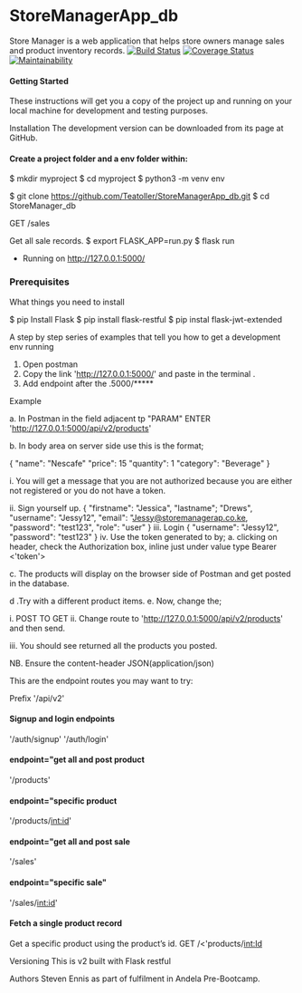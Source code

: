 # StoreManagerApp_db
Store Manager is a web application that helps store owners manage sales and product inventory records.
[![Build Status](https://travis-ci.org/Teatoller/StoreManagerApp_db.svg?branch=master)](https://travis-ci.org/Teatoller/StoreManagerApp_db) [![Coverage Status](https://coveralls.io/repos/github/Teatoller/StoreManagerApp_db/badge.svg?branch=ft-Add-Sale-endpoints-161650429)](https://coveralls.io/github/Teatoller/StoreManagerApp_db?branch=ft-Add-Sale-endpoints-161650429) [![Maintainability](https://api.codeclimate.com/v1/badges/6ab555b0a04d536d0a1e/maintainability)](https://codeclimate.com/github/Teatoller/StoreManagerApp_db/maintainability)

#### Getting Started
These instructions will get you a copy of the project up and running on your local machine for development and testing purposes. 

Installation
The development version can be downloaded from its page at GitHub.

#### Create a project folder and a env folder within:

$ mkdir myproject
$ cd myproject
$ python3 -m venv env

$ git clone https://github.com/Teatoller/StoreManagerApp_db.git 
$ cd StoreManager_db

GET /sales

Get all sale records.
$ export FLASK_APP=run.py
$ flask run

* Running on http://127.0.0.1:5000/

### Prerequisites
What things you need to install

$ pip Install Flask
$ pip install flask-restful
$ pip instal flask-jwt-extended

A step by step series of examples that tell you how to get a development env running

1. Open postman
2. Copy the link 'http://127.0.0.1:5000/' and paste in the terminal .
3. Add endpoint after the .5000/*****

Example 

a. In Postman in the field adjacent tp "PARAM" ENTER 'http://127.0.0.1:5000/api/v2/products'

b. In body area on server side use this is the format;

{
    "name": "Nescafe"
    "price": 15
    "quantity": 1
    "category": "Beverage"
}

i. You will get a message that you are not authorized because you are either not registered or you do not have a token.

ii. Sign yourself up.
{
    "firstname": "Jessica",
    "lastname"; "Drews",
    "username": "Jessy12",
    "email": "Jessy@storemanagerap.co.ke,
    "password": "test123",
    "role": "user"
}
iii. Login
{
    "username": "Jessy12",
    "password": "test123"
}
iv. Use the token generated to by;
a. clicking on header, check the Authorization box, inline just under value type Bearer <'token'>

c. The products will display on the browser side of Postman and get posted in the database.

d .Try with a different product items.
e. Now, change the;

i. POST TO GET 
ii. Change route to 'http://127.0.0.1:5000/api/v2/products' and then send. 

iii. You should see returned all the products you posted.

NB. Ensure the content-header JSON(application/json)

This are the endpoint routes you may want to try:

Prefix '/api/v2'

#### Signup and login endpoints
'/auth/signup'
'/auth/login'

#### endpoint="get all and post product
'/products'

#### endpoint="specific product
'/products/<int:id>'
####  endpoint="get all and post sale
'/sales'
#### endpoint="specific sale"
'/sales/<int:id>'

#### Fetch a single product record
Get a specific product using the product’s id.
GET /<'products/<int:Id>

Versioning
This is v2 built with Flask restful

Authors
Steven Ennis as part of fulfilment in Andela Pre-Bootcamp.
